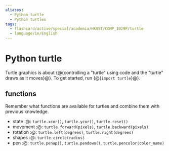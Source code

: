 ```yaml
---
aliases:
  - Python turtle
  - Python turtles
tags:
  - flashcard/active/special/academia/HKUST/COMP_1029P/turtle
  - language/in/English
---
```


# Python turtle

Turtle graphics is about {@{controlling a "turtle" using code and the "turtle" draws as it moves}@}. To get started, run {@{`import turtle`}@}. <!--SR:!2026-05-30,634,330!2028-05-05,1208,350-->

## functions

Remember what functions are available for turtles and combine them with previous knowledge.

- state :@: `turtle.xcor()`, `turtle.ycor()`, `turtle.reset()` <!--SR:!2025-11-26,454,330-->
- movement :@: `turtle.forward(pixels)`, `turtle.backward(pixels)` <!--SR:!2028-07-01,1251,350-->
- rotation :@: `turtle.left(degrees)`, `turtle.right(degrees)` <!--SR:!2028-11-24,1367,350-->
- shapes :@: `turtle.circle(radius)` <!--SR:!2028-01-26,1130,350-->
- pen :@: `turtle.penup()`, `turtle.pendown()`, `turtle.pencolor(color_name)` <!--SR:!2029-02-26,1342,310-->
